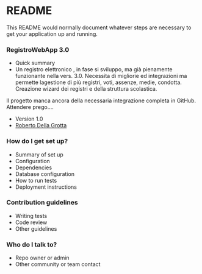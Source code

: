 # README #

This README would normally document whatever steps are necessary to get your application up and running.

### RegistroWebApp 3.0 ###

* Quick summary
* Un registro elettronico , in fase si sviluppo,
ma già pienamente funzionante nella vers. 3.0.
Necessita di migliorie ed integrazioni ma permette
lagestione di più registri, voti, assenze, medie, condotta.
Creazione wizard dei registri e della struttura scolastica.

Il progetto manca ancora della necessaria integrazione completa
in GitHub. Attendere prego....
* Version 1.0
* [Roberto Della Grotta](https://rdgmus@bitbucket.org/rdgmus/phpregistroscuolanetbeans.git)

### How do I get set up? ###

* Summary of set up
* Configuration
* Dependencies
* Database configuration
* How to run tests
* Deployment instructions

### Contribution guidelines ###

* Writing tests
* Code review
* Other guidelines

### Who do I talk to? ###

* Repo owner or admin
* Other community or team contact
